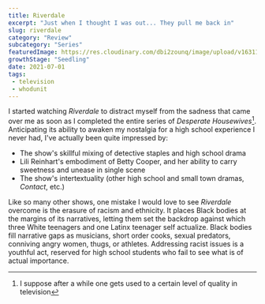 ```yaml
---
title: Riverdale
excerpt: "Just when I thought I was out... They pull me back in"
slug: riverdale
category: "Review"
subcategory: "Series"
featuredImage: https://res.cloudinary.com/dbi2zounq/image/upload/v1631177288/titles/riverdale_qiz4xi.png
growthStage: "Seedling"
date: 2021-07-01
tags:
 - television
 - whodunit
---
```

I started watching _Riverdale_ to distract myself from the sadness that came over me as soon as I completed the entire series of _Desperate Housewives_[^1]. Anticipating its ability to awaken my nostalgia for a high school experience I never had, I've actually been quite impressed by:

- The show's skillful mixing of detective staples and high school drama
- Lili Reinhart's embodiment of Betty Cooper, and her ability to carry sweetness and unease in single scene
- The show's intertextuality (other high school and small town dramas, _Contact_, etc.)

Like so many other shows, one mistake I would love to see _Riverdale_ overcome is the erasure of racism and ethnicity. It places Black bodies at the margins of its narratives, letting them set the backdrop against which three White teenagers and one Latinx teenager self actualize. Black bodies fill narrative gaps as musicians, short order cooks, sexual predators, conniving angry women, thugs, or athletes. Addressing racist issues is a youthful act, reserved for high school students who fail to see what is of actual importance. 

[^1]: I suppose after a while one gets used to a certain level of quality in television
